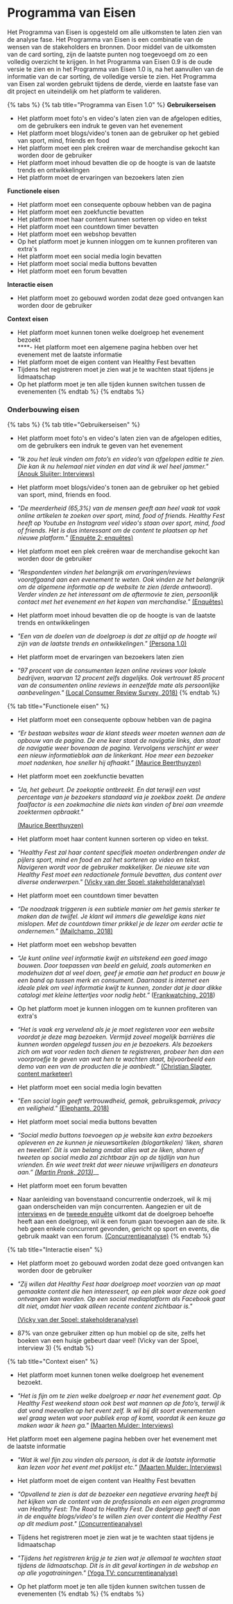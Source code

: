 # Programma van Eisen

Het Programma van Eisen is opgesteld om alle uitkomsten te laten zien van de analyse fase. Het Programma van Eisen is een combinatie van de wensen van de stakeholders en bronnen. Door middel van de uitkomsten van de card sorting, zijn de laatste punten nog toegevoegd om zo een volledig overzicht te krijgen. In het Programma van Eisen 0.9 is de oude versie te zien en in het Programma van Eisen 1.0 is, na het aanvullen van de informatie van de car sorting, de volledige versie te zien. Het Programma van Eisen zal worden gebruikt tijdens de derde, vierde en laatste fase van dit project en uiteindelijk om het platform te valideren.

{% tabs %}
{% tab title="Programma van Eisen 1.0" %}
**Gebruikerseisen**  
- Het platform moet foto's en video's laten zien van de afgelopen edities, om de gebruikers een indruk te geven van het evenement  
- Het platform moet blogs/video's tonen aan de gebruiker op het gebied van sport, mind, friends en food  
- Het platform moet een plek creëren waar de merchandise gekocht kan worden door de gebruiker  
- Het platform moet inhoud bevatten die op de hoogte is van de laatste trends en ontwikkelingen   
- Het platform moet de ervaringen van bezoekers laten zien  
  
**Functionele eisen**  
- Het platform moet een consequente opbouw hebben van de pagina  
- Het platform moet een zoekfunctie bevatten  
- Het platform moet haar content kunnen sorteren op video en tekst  
- Het platform moet een countdown timer bevatten  
- Het platform moet een webshop bevatten  
- Op het platform moet je kunnen inloggen om te kunnen profiteren van extra's  
- Het platform moet een social media login bevatten  
- Het platform moet social media buttons bevatten  
- Het platform moet een forum bevatten  
  
**Interactie eisen**  
- Het platform moet zo gebouwd worden zodat deze goed ontvangen kan worden door de gebruiker  
  
**Context eisen**  
- Het platform moet kunnen tonen welke doelgroep het evenement bezoekt  
****- Het platform moet een algemene pagina hebben over het evenement met de laatste informatie  
- Het platform moet de eigen content van Healthy Fest bevatten  
- Tijdens het registreren moet je zien wat je te wachten staat tijdens je lidmaatschap  
- Op het platform moet je ten alle tijden kunnen switchen tussen de evenementen
{% endtab %}
{% endtabs %}



### Onderbouwing eisen

{% tabs %}
{% tab title="Gebruikerseisen" %}
  
- Het platform moet foto's en video's laten zien van de afgelopen edities, om de gebruikers een indruk te geven van het evenement

* _"Ik zou het leuk vinden om foto’s en video’s van afgelopen editie te zien. Die kan ik nu helemaal niet vinden en dat vind ik wel heel jammer."_ [\(Anouk Sluijter: Interviews\)](https://productbiografie-isabelle.gitbook.io/productbiografie/~/edit/drafts/-LZdc06K-wjFr_Fndiih/fase-2-analyse/onderzoeksmethoden/interviews)

- Het platform moet blogs/video's tonen aan de gebruiker op het gebied van sport, mind, friends en food.

* _"De meerderheid \(65,3%\) van de mensen geeft aan heel vaak tot vaak online artikelen te zoeken over sport, mind, food of friends. Healthy Fest heeft op Youtube en Instagram veel video's staan over sport, mind, food of friends. Het is dus interessant om de content te plaatsen op het nieuwe platform."_ [\(Enquête 2: enquêtes\)](https://productbiografie-isabelle.gitbook.io/productbiografie/~/edit/drafts/-LZdc06K-wjFr_Fndiih/fase-2-analyse/onderzoeksmethoden/enquetes)

- Het platform moet een plek creëren waar de merchandise gekocht kan worden door de gebruiker

* _"Respondenten vinden het belangrijk om ervaringen/reviews voorafgaand aan een evenement te weten. Ook vinden ze het belangrijk om de algemene informatie op de website te zien \(derde antwoord\). Verder vinden ze het interessant om de aftermovie te zien, persoonlijk contact met het evenement en het kopen van merchandise."_ [\(Enquêtes\)](https://productbiografie-isabelle.gitbook.io/productbiografie/~/edit/drafts/-LZdc06K-wjFr_Fndiih/fase-2-analyse/onderzoeksmethoden/enquetes)

- Het platform moet inhoud bevatten die op de hoogte is van de laatste trends en ontwikkelingen 

* _"Een van de doelen van de doelgroep is dat ze altijd op de hoogte wil zijn van de laatste trends en ontwikkelingen."_ [\(Persona 1.0\)](https://productbiografie-isabelle.gitbook.io/productbiografie/~/edit/drafts/-LZdc06K-wjFr_Fndiih/fase-2-analyse/onderzoeksmethoden/personas)

- Het platform moet de ervaringen van bezoekers laten zien

* _"97 procent van de consumenten lezen online reviews voor lokale bedrijven, waarvan 12 procent zelfs dagelijks. Ook vertrouwt 85 procent van de consumenten online reviews in eenzelfde mate als persoonlijke aanbevelingen."_ [\(Local Consumer Review Survey, 2018\)](https://www.brightlocal.com/learn/local-consumer-review-survey/)
{% endtab %}

{% tab title="Functionele eisen" %}
- Het platform moet een consequente opbouw hebben van de pagina

* _“Er bestaan websites waar de klant steeds weer moeten wennen aan de opbouw van de pagina. De ene keer staat de navigatie links, dan staat de  navigatie weer bovenaan de pagina. Vervolgens verschijnt er weer een nieuw informatieblok aan de linkerkant. Hoe meer een bezoeker moet nadenken, hoe sneller hij afhaakt.”_ [\(Maurice Beerthuyzen\)](https://www.bijgespijkerd.nl/bijgespijkerd/10-faalfactoren-waarom-bezoekers-je-website-verlaten)

- Het platform moet een zoekfunctie bevatten

* _"Ja, het gebeurt. De zoekoptie ontbreekt. En dat terwijl een vast percentage van je bezoekers standaard via je zoekbox zoekt. De andere faalfactor is een zoekmachine die niets kan vinden of brei aan vreemde zoektermen opbraakt."_

  [\(Maurice Beerthuyzen\)](https://www.bijgespijkerd.nl/bijgespijkerd/10-faalfactoren-waarom-bezoekers-je-website-verlaten)

- Het platform moet haar content kunnen sorteren op video en tekst.

* _"Healthy Fest zal haar content specifiek moeten onderbrengen onder de pijlers sport, mind en food en zal het sorteren op video en tekst. Navigeren wordt voor de gebruiker makkelijker. De nieuwe site van Healthy Fest moet een redactionele formule bevatten, dus content over diverse onderwerpen."_ [\(Vicky van der Spoel: stakeholderanalyse\)](https://productbiografie-isabelle.gitbook.io/productbiografie/~/edit/drafts/-LZdc06K-wjFr_Fndiih/fase-2-analyse/onderzoeksmethoden/stakeholderanalyse)

- Het platform moet een countdown timer bevatten

* _“De noodzaak triggeren is een subtiele manier om het gemis sterker te maken dan de twijfel. Je klant wil immers die geweldige kans niet mislopen. Met de countdown timer prikkel je de lezer om eerder actie te ondernemen.”_ [\(Mailchamp, 2018\)](https://www.mailcamp.nl/2018/12/05/de-kracht-van-gepersonaliseerde-afbeeldingen-en-countdown-timers/) 

- Het platform moet een webshop bevatten

* _“Je kunt online veel informatie kwijt en uitstekend een goed imago bouwen. Door toepassen van beeld en geluid, zoals automerken en modehuizen dat al veel doen, geef je emotie aan het product en bouw je een band op tussen merk en consument. Daarnaast is internet een ideale plek om veel informatie kwijt te kunnen, zonder dat je daar dikke catalogi met kleine lettertjes voor nodig hebt.”_ \([Frankwatching, 2018](https://www.frankwatching.com/archive/2008/12/19/waarom-zou-je-een-online-winkel-willen-hebben)\)

- Op het platform moet je kunnen inloggen om te kunnen profiteren van extra's

* _“Het is vaak erg vervelend als je je moet registeren voor een website voordat je deze mag bezoeken. Vermijd zoveel mogelijk barrières die kunnen worden opgelegd tussen jou en je bezoekers. Als bezoekers zich om wat voor reden toch dienen te registreren, probeer hen dan een voorproefje te geven van wat hen te wachten staat, bijvoorbeeld een demo van een van de producten die je aanbiedt.”_ [\(Christian Slagter, content marketeer\)](https://slagtermedia.nl/waarom-verlaten-bezoekers-je-website-infographic)

- Het platform moet een social media login bevatten

* _"Een social login geeft vertrouwdheid, gemak, gebruiksgemak, privacy en veiligheid."_ [\(Elephants, 2018\)](https://elephantcs.nl/blog/wel-of-geen-social-login/)

- Het platform moet social media buttons bevatten

* _“Social media buttons toevoegen op je website kan extra bezoekers opleveren en ze kunnen je nieuwsartikelen \(blogartikelen\) ‘liken, sharen en tweeten’. Dit is van belang omdat alles wat ze  liken, sharen of tweeten op social media zal zichtbaar zijn op de tijdlijn van hun vrienden. En wie weet trekt dat weer nieuwe vrijwilligers en donateurs aan.”_  [_\(Martin Pronk, 2013\)_](http://www.digidoen.nl/de-nut-van-social-media-buttons/)\_\_

- Het platform moet een forum bevatten

* Naar aanleiding van bovenstaand concurrentie onderzoek, wil ik mij gaan onderscheiden van mijn concurrenten. Aangezien er uit de [interviews](https://productbiografie-isabelle.gitbook.io/productbiografie/~/edit/drafts/-LZZYBeaqU9MpxPvrrog/fase-2-analyse/onderzoeksmethoden/interviews) en de [tweede enquête](https://productbiografie-isabelle.gitbook.io/productbiografie/~/edit/drafts/-LZZYBeaqU9MpxPvrrog/fase-2-analyse/onderzoeksmethoden/enquetes) uitkomt dat de doelgroep behoefte heeft aan een doelgroep, wil ik een forum gaan toevoegen aan de site. Ik heb geen enkele concurrent gevonden, gericht op sport en events, die gebruik maakt van een forum. [\(Concurrentieanalyse\)](https://productbiografie-isabelle.gitbook.io/productbiografie/~/edit/drafts/-LZdc06K-wjFr_Fndiih/fase-2-analyse/onderzoeksmethoden/concurrentieanalyse)
{% endtab %}

{% tab title="Interactie eisen" %}
- Het platform moet zo gebouwd worden zodat deze goed ontvangen kan worden door de gebruiker

* _"Zij willen dat Healthy Fest haar doelgroep moet voorzien van op maat gemaakte content die hen interesseert, op een plek waar deze ook goed ontvangen kan worden. Op een social mediaplatform als Facebook gaat dit niet, omdat hier vaak alleen recente content zichtbaar is."_

   [\(Vicky van der Spoel: stakeholderanalyse\)](https://productbiografie-isabelle.gitbook.io/productbiografie/~/edit/drafts/-LZdc06K-wjFr_Fndiih/fase-2-analyse/onderzoeksmethoden/stakeholderanalyse)

* 87% van onze gebruiker zitten op hun mobiel op de site, zelfs het boeken van een huisje gebeurt daar veel! \(Vicky van der Spoel, interview 3\)
{% endtab %}

{% tab title="Context eisen" %}
- Het platform moet kunnen tonen welke doelgroep het evenement bezoekt.

* _"Het is fijn om te zien welke doelgroep er naar het evenement gaat. Op Healthy Fest weekend staan ook best wat mannen op de foto’s, terwijl ik dat vond meevallen op het event zelf. Ik wil bij dit soort evenementen wel graag weten wat voor publiek erop af komt, voordat ik een keuze ga maken waar ik heen ga."_ [\(Maarten Mulder: Interviews\)](https://productbiografie-isabelle.gitbook.io/productbiografie/~/edit/drafts/-LZdc06K-wjFr_Fndiih/fase-2-analyse/onderzoeksmethoden/interviews)

Het platform moet een algemene pagina hebben over het evenement met de laatste informatie

* _"Wat ik wel fijn zou vinden als persoon, is dat ik de laatste informatie kan lezen voor het event met paklijst etc."_ [\(Maarten Mulder: Interviews\)](https://productbiografie-isabelle.gitbook.io/productbiografie/~/edit/drafts/-LZdc06K-wjFr_Fndiih/fase-2-analyse/onderzoeksmethoden/interviews)

- Het platform moet de eigen content van Healthy Fest bevatten

* _"Opvallend te zien is dat de bezoeker een negatieve ervaring heeft bij het kijken van de content van de professionals en een eigen programma van Healthy Fest: The Road to Healthy Fest. De doelgroep geeft al aan in de enquête blogs/video's te willen zien over content die Healthy Fest op dit medium post."_ [\(Concurrentieanalyse\)](https://productbiografie-isabelle.gitbook.io/productbiografie/~/edit/drafts/-LZdc06K-wjFr_Fndiih/fase-2-analyse/onderzoeksmethoden/customer-journey)

- Tijdens het registreren moet je zien wat je te wachten staat tijdens je lidmaatschap

* _"Tijdens het registreren krijg je te zien wat je allemaal te wachten staat tijdens de lidmaatschap. Dit is in dit geval kortingen in de webshop en op alle yogatrainingen."_ [\(Yoga TV: concurrentieanalyse\)](https://productbiografie-isabelle.gitbook.io/productbiografie/~/edit/drafts/-LZdc06K-wjFr_Fndiih/fase-2-analyse/onderzoeksmethoden/concurrentieanalyse)

- Op het platform moet je ten alle tijden kunnen switchen tussen de evenementen
{% endtab %}
{% endtabs %}

   


